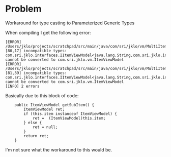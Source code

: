 Problem
=======

Workaround for type casting to Parameterized Generic Types


When compiling I get the following error:

    [ERROR] /Users/jklo/projects/scratchpad/src/main/java/com/sri/jklo/vm/MultiItemStemViewModel.java:[80,17] incompatible types: com.sri.jklo.interfaces.IItemViewModel<java.lang.String,com.sri.jklo.interfaces.IPersistent> cannot be converted to com.sri.jklo.vm.ItemViewModel
    [ERROR] /Users/jklo/projects/scratchpad/src/main/java/com/sri/jklo/vm/MultiItemStemViewModel.java:[81,39] incompatible types: com.sri.jklo.interfaces.IItemViewModel<java.lang.String,com.sri.jklo.interfaces.IPersistent> cannot be converted to com.sri.jklo.vm.ItemViewModel
    [INFO] 2 errors 
    
Basically due to this block of code:

        public ItemViewModel getSubItem() {
            ItemViewModel ret;
            if (this.item instanceof ItemViewModel) {
                ret =  (ItemViewModel)this.item;
            } else {
                ret = null;
            }
            return ret;
        }
        
I'm not sure what the workaround to this would be.